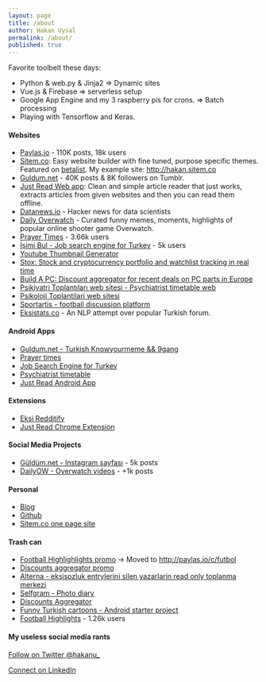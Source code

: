 ```yaml
---
layout: page
title: /about
author: Hakan Uysal
permalink: /about/
published: true
---
```

Favorite toolbelt these days:

* Python & web.py & Jinja2 => Dynamic sites
* Vue.js & Firebase => serverless setup
* Google App Engine and my 3 raspberry pis for crons. => Batch processing
* Playing with Tensorflow and Keras.

#### Websites

* [Paylas.io](http://paylas.io) - 110K posts, 18k users
* [Sitem.co](https://sitem.co): Easy website builder with fine tuned, purpose specific themes. Featured on [betalist](http://betalist.com/startups/sitemco). My example site: <http://hakan.sitem.co>
* [Guldum.net](http://guldum.net) - 40K posts & 8K followers on Tumblr.
* [Just Read Web app](http://justreadapp.com): Clean and simple article reader that just works, extracts articles from given websites and then you can read them offline.
* [Datanews.io](http://datanews.io) - Hacker news for data scientists
* [Daily Overwatch](http://dailyow.xyz) - Curated funny memes, moments, highlights of popular online shooter game Overwatch.
* [Prayer Times](http://iftarvakitleri.org) - 3.66k users
* [İşimi Bul - Job search engine for Turkey](http://isimibul.co) - 5k users
* [Youtube Thumbnail Generator](http://vidimg.net)
* [Stox: Stock and cryptocurrency portfolio and watchlist tracking in real time](http://stox.club)
* [Build A PC: Discount aggregator for recent deals on PC parts in Europe](http://buildapc.club)
* [Psikiyatri Toplantıları web sitesi - Psychiatrist timetable web](http://psikiyatritoplantilari.com)
* [Psikoloji Toplantilari web sitesi](http://psikoegitim.net)
* [Sportartis - football discussion platform](http://paylas.io/c/futbol)
* [Eksistats.co](http://eksistats.co) - An NLP attempt over popular Turkish forum. 

#### Android Apps

* [Guldum.net - Turkish Knowyourmeme && 9gang](https://play.google.com/store/apps/details?id=net.guldum.caps&hl=tr)
* [Prayer times](https://play.google.com/store/apps/details?id=io.haku.iftarvakitleri&hl=tr)
* [Job Search Engine for Turkey](https://play.google.com/store/apps/details?id=co.hakanu.jobfinder)
* [Psychiatrist timetable](https://play.google.com/store/apps/details?id=haku.io.psi_meeting)
* [Just Read Android App](https://play.google.com/store/apps/details?id=com.justreadapp.app)

#### Extensions

* [Eksi Redditify]()
* [Just Read Chrome Extension](https://chrome.google.com/webstore/detail/just-read/gjadajkmpgdblfochjcfpkhnnkicfapl)

#### Social Media Projects

* [Güldüm.net - Instagram sayfası](https://instagram.com/guldum_net) - 5k posts
* [DailyOW - Overwatch videos](https://instagram.com/dailyow) - +1k posts

#### Personal

* [Blog](http://hakanu.net)
* [Github](http://github.com/hakanu)
* [Sitem.co one page site](https://hakan.sitem.co)

#### Trash can

* [Football Highlighlights promo](http://footballhighlightswatch.com) -> Moved to <http://paylas.io/c/futbol>
* [Discounts aggregator promo](http://kampanyalar.me)
* [Alterna - eksisozluk entrylerini silen yazarlarin read only toplanma merkezi](http://alterna.xyz)
* [Selfgram - Photo diary](https://play.google.com/store/apps/details?id=net.selfgram.selfgram&hl=en)
* [Discounts Aggregator](https://play.google.com/store/apps/details?id=io.haku.discounts)
* [Funny Turkish cartoons - Android starter project](https://play.google.com/store/apps/details?id=co.hakanu.karikaturcu2)
* [Football Highlights](https://play.google.com/store/apps/details?id=io.haku.fb_goals) - 1.26k users

#### My useless social media rants

<p><a href="https://twitter.com/hakanu_" class="twitter-follow-button" data-show-count="false" data-size="large">Follow on Twitter @hakanu_</a></p>
<p><a href="https://ie.linkedin.com/in/hakanu" target="_blank">Connect on LinkedIn</a></p>
